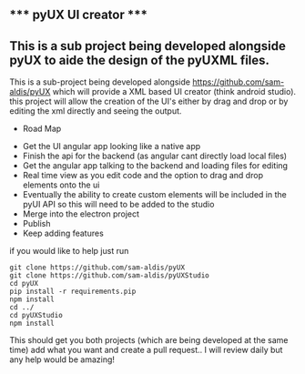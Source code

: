 *** pyUX UI creator ***
-----
This is a sub project being developed alongside pyUX to
aide the design of the pyUXML files.
----
This is a sub-project being developed
alongside https://github.com/sam-aldis/pyUX which will
provide a XML based UI creator (think android studio).
this project will allow the creation of the UI's either
by drag and drop or by editing the xml directly and seeing
the output.

* Road Map
- Get the UI angular app looking like a native app
- Finish the api for the backend (as angular cant directly load local files)
- Get the angular app talking to the backend and loading files for editing
- Real time view as you edit code and the option to drag and drop elements onto the ui
- Eventually the ability to create custom elements will be included in the pyUI API so this
will need to be added to the studio
- Merge into the electron project
- Publish
- Keep adding features

if you would like to help just run
```
git clone https://github.com/sam-aldis/pyUX
git clone https://github.com/sam-aldis/pyUXStudio
cd pyUX
pip install -r requirements.pip
npm install
cd ../
cd pyUXStudio
npm install
```

This should get you both projects (which are being developed at the same time)
add what you want and create a pull request.. I will review daily but any help
would be amazing!